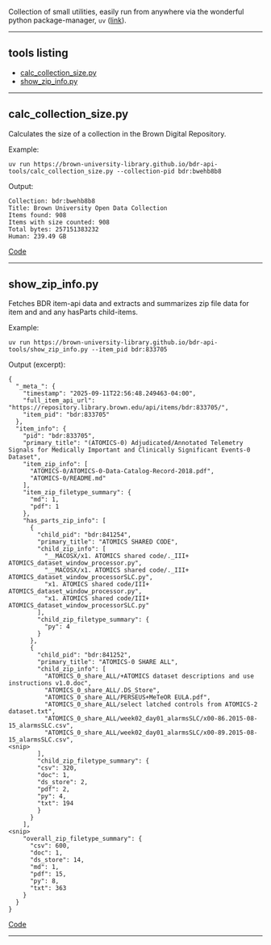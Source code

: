 Collection of small utilities, easily run from anywhere via the wonderful python package-manager, `uv` ([link](https://docs.astral.sh/uv/)).

---


## tools listing

- [calc_collection_size.py](#calc_collection_sizepy)
- [show_zip_info.py](#show_zip_infopy)

---


## calc_collection_size.py

Calculates the size of a collection in the Brown Digital Repository.

Example:
```
uv run https://brown-university-library.github.io/bdr-api-tools/calc_collection_size.py --collection-pid bdr:bwehb8b8
```

Output:
```
Collection: bdr:bwehb8b8
Title: Brown University Open Data Collection
Items found: 908
Items with size counted: 908
Total bytes: 257151383232
Human: 239.49 GB
```

[Code](https://github.com/Brown-University-Library/bdr-api-tools/blob/main/calc_collection_size.py)

---

## show_zip_info.py

Fetches BDR item-api data and extracts and summarizes zip file data for item and and any hasParts child-items.

Example:
```
uv run https://brown-university-library.github.io/bdr-api-tools/show_zip_info.py --item_pid bdr:833705
```

Output (excerpt):
```
{
  "_meta_": {
    "timestamp": "2025-09-11T22:56:48.249463-04:00",
    "full_item_api_url": "https://repository.library.brown.edu/api/items/bdr:833705/",
    "item_pid": "bdr:833705"
  },
  "item_info": {
    "pid": "bdr:833705",
    "primary_title": "(ATOMICS-0) Adjudicated/Annotated Telemetry Signals for Medically Important and Clinically Significant Events-0 Dataset",
    "item_zip_info": [
      "ATOMICS-0/ATOMICS-0-Data-Catalog-Record-2018.pdf",
      "ATOMICS-0/README.md"
    ],
    "item_zip_filetype_summary": {
      "md": 1,
      "pdf": 1
    },
    "has_parts_zip_info": [
      {
        "child_pid": "bdr:841254",
        "primary_title": "ATOMICS SHARED CODE",
        "child_zip_info": [
          "__MACOSX/x1. ATOMICS shared code/._III+ ATOMICS_dataset_window_processor.py",
          "__MACOSX/x1. ATOMICS shared code/._III+ ATOMICS_dataset_window_processorSLC.py",
          "x1. ATOMICS shared code/III+ ATOMICS_dataset_window_processor.py",
          "x1. ATOMICS shared code/III+ ATOMICS_dataset_window_processorSLC.py"
        ],
        "child_zip_filetype_summary": {
          "py": 4
        }
      },
      {
        "child_pid": "bdr:841252",
        "primary_title": "ATOMICS-0 SHARE ALL",
        "child_zip_info": [
          "ATOMICS_0_share_ALL/+ATOMICS dataset descriptions and use instructions v1.0.doc",
          "ATOMICS_0_share_ALL/.DS_Store",
          "ATOMICS_0_share_ALL/PERSEUS+MeTeOR EULA.pdf",
          "ATOMICS_0_share_ALL/select latched controls from ATOMICS-2 dataset.txt",
          "ATOMICS_0_share_ALL/week02_day01_alarmsSLC/x00-86.2015-08-15_alarmsSLC.csv",
          "ATOMICS_0_share_ALL/week02_day01_alarmsSLC/x00-89.2015-08-15_alarmsSLC.csv",
<snip>
        ],
        "child_zip_filetype_summary": {
        "csv": 320,
        "doc": 1,
        "ds_store": 2,
        "pdf": 2,
        "py": 4,
        "txt": 194
        }
      }
    ],
<snip>
    "overall_zip_filetype_summary": {
      "csv": 600,
      "doc": 1,
      "ds_store": 14,
      "md": 1,
      "pdf": 15,
      "py": 8,
      "txt": 363
    }
  }
}
```

[Code](https://github.com/Brown-University-Library/bdr-api-tools/blob/main/show_zip_info.py)

---
